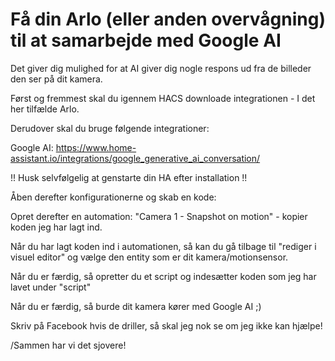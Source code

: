 # Få din Arlo (eller anden overvågning) til at samarbejde med Google AI 

Det giver dig mulighed for at AI giver dig nogle respons ud fra de billeder den ser på dit kamera. 

Først og fremmest skal du igennem HACS downloade integrationen - I det her tilfælde Arlo. 

Derudover skal du bruge følgende integrationer: 

Google AI: https://www.home-assistant.io/integrations/google_generative_ai_conversation/

!! Husk selvfølgelig at genstarte din HA efter installation !! 

Åben derefter konfigurationerne og skab en kode: 

Opret derefter en automation: "Camera 1 - Snapshot on motion" - kopier koden jeg har lagt ind. 

Når du har lagt koden ind i automationen, så kan du gå tilbage til "rediger i visuel editor" og vælge den entity som er dit kamera/motionsensor. 

Når du er færdig, så opretter du et script og indesætter koden som jeg har lavet under "script"

Når du er færdig, så burde dit kamera kører med Google AI ;) 

Skriv på Facebook hvis de driller, så skal jeg nok se om jeg ikke kan hjælpe! 


/Sammen har vi det sjovere! 
